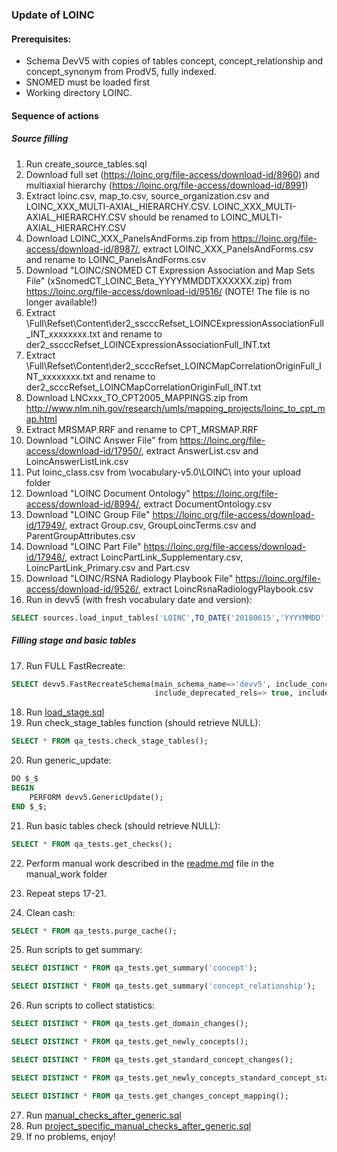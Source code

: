 ### Update of LOINC

#### Prerequisites:
- Schema DevV5 with copies of tables concept, concept_relationship and concept_synonym from ProdV5, fully indexed. 
- SNOMED must be loaded first
- Working directory LOINC.

#### Sequence of actions

##### Source filling
1. Run create_source_tables.sql
2. Download full set (https://loinc.org/file-access/download-id/8960)
and multiaxial hierarchy (https://loinc.org/file-access/download-id/8991)
3. Extract loinc.csv, map_to.csv, source_organization.csv and LOINC_XXX_MULTI-AXIAL_HIERARCHY.CSV. LOINC_XXX_MULTI-AXIAL_HIERARCHY.CSV should be renamed to LOINC_MULTI-AXIAL_HIERARCHY.CSV
4. Download LOINC_XXX_PanelsAndForms.zip from https://loinc.org/file-access/download-id/8987/, extract LOINC_XXX_PanelsAndForms.csv and rename to LOINC_PanelsAndForms.csv
5. Download "LOINC/SNOMED CT Expression Association and Map Sets File" (xSnomedCT_LOINC_Beta_YYYYMMDDTXXXXXX.zip) from https://loinc.org/file-access/download-id/9516/ (NOTE! The file is no longer available!)
6. Extract \Full\Refset\Content\der2_sscccRefset_LOINCExpressionAssociationFull_INT_xxxxxxxx.txt and rename to der2_sscccRefset_LOINCExpressionAssociationFull_INT.txt
7. Extract \Full\Refset\Content\der2_scccRefset_LOINCMapCorrelationOriginFull_INT_xxxxxxxx.txt and rename to der2_scccRefset_LOINCMapCorrelationOriginFull_INT.txt
8. Download LNCxxx_TO_CPT2005_MAPPINGS.zip from http://www.nlm.nih.gov/research/umls/mapping_projects/loinc_to_cpt_map.html
9. Extract MRSMAP.RRF and rename to CPT_MRSMAP.RRF
10. Download "LOINC Answer File" from https://loinc.org/file-access/download-id/17950/, extract AnswerList.csv and LoincAnswerListLink.csv
11. Put loinc_class.csv from \vocabulary-v5.0\LOINC\ into your upload folder
12. Download "LOINC Document Ontology" https://loinc.org/file-access/download-id/8994/, extract DocumentOntology.csv
13. Download "LOINC Group File" https://loinc.org/file-access/download-id/17949/, extract Group.csv, GroupLoincTerms.csv and ParentGroupAttributes.csv
14. Download "LOINC Part File" https://loinc.org/file-access/download-id/17948/, extract LoincPartLink_Supplementary.csv, LoincPartLink_Primary.csv and Part.csv
15. Download "LOINC/RSNA Radiology Playbook File" https://loinc.org/file-access/download-id/9526/, extract LoincRsnaRadiologyPlaybook.csv
16. Run in devv5 (with fresh vocabulary date and version):
```sql
SELECT sources.load_input_tables('LOINC',TO_DATE('20180615','YYYYMMDD'),'LOINC 2.64');
```

##### Filling stage and basic tables
17. Run FULL FastRecreate:
```sql
SELECT devv5.FastRecreateSchema(main_schema_name=>'devv5', include_concept_ancestor=> true,
                                include_deprecated_rels=> true, include_synonyms=> true);
```
18. Run [load_stage.sql](https://github.com/OHDSI/Vocabulary-v5.0/blob/master/LOINC/load_stage.sql)
19. Run check_stage_tables function (should retrieve NULL):
```sql
SELECT * FROM qa_tests.check_stage_tables();
```
20. Run generic_update:
```sql
DO $_$
BEGIN
	PERFORM devv5.GenericUpdate();
END $_$;
```
21. Run basic tables check (should retrieve NULL):
```sql
SELECT * FROM qa_tests.get_checks();
```
22. Perform manual work described in the [readme.md](https://github.com/OHDSI/Vocabulary-v5.0/blob/master/LOINC/manual_work/readme.md) file in the manual_work folder

23. Repeat steps 17-21.

24. Clean cash:
```sql
SELECT * FROM qa_tests.purge_cache();
```
25. Run scripts to get summary:
```sql
SELECT DISTINCT * FROM qa_tests.get_summary('concept');
```
```sql
SELECT DISTINCT * FROM qa_tests.get_summary('concept_relationship');
```
26. Run scripts to collect statistics:
```sql
SELECT DISTINCT * FROM qa_tests.get_domain_changes();
```
```sql
SELECT DISTINCT * FROM qa_tests.get_newly_concepts();
```
```sql
SELECT DISTINCT * FROM qa_tests.get_standard_concept_changes();
```
```sql
SELECT DISTINCT * FROM qa_tests.get_newly_concepts_standard_concept_status();
```
```sql
SELECT DISTINCT * FROM qa_tests.get_changes_concept_mapping();
```

27. Run [manual_checks_after_generic.sql](https://github.com/OHDSI/Vocabulary-v5.0/blob/master/working/manual_checks_after_generic.sql)
28. Run [project_specific_manual_checks_after_generic.sql](https://github.com/OHDSI/Vocabulary-v5.0/blob/master/LOINC/manual_work/project_specific_manual_checks_after_generic.sql)
29. If no problems, enjoy!